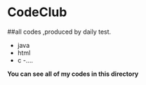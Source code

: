 # CodeClub
##all codes ,produced by daily test.

- java
- html
- c
-....

**You can see all of my codes in this directory**